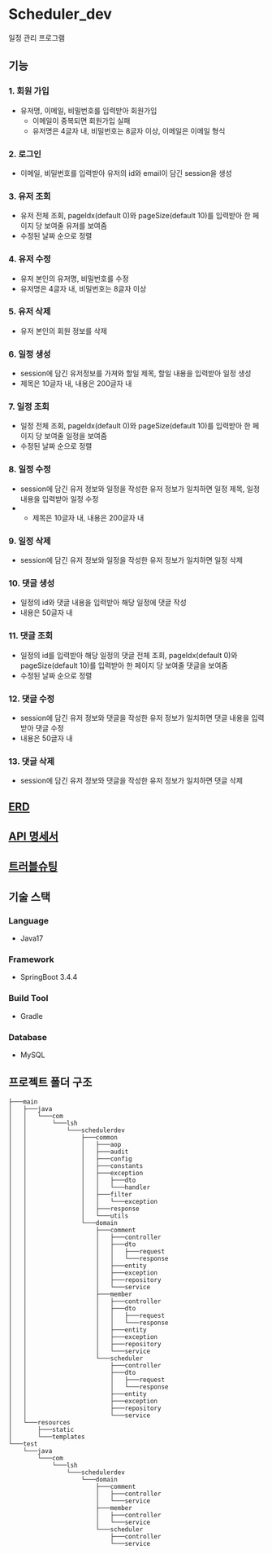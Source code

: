 # Scheduler_dev

일정 관리 프로그램

## 기능

### 1. 회원 가입

- 유저명, 이메일, 비밀번호를 입력받아 회원가입
    - 이메일이 중복되면 회원가입 실패
    - 유저명은 4글자 내, 비밀번호는 8글자 이상, 이메일은 이메일 형식

### 2. 로그인

- 이메일, 비밀번호를 입력받아 유저의 id와 email이 담긴 session을 생성

### 3. 유저 조회

- 유저 전체 조회, pageIdx(default 0)와 pageSize(default 10)를 입력받아 한 페이지 당 보여줄 유저를 보여줌
- 수정된 날짜 순으로 정렬

### 4. 유저 수정

- 유저 본인의 유저명, 비밀번호를 수정
- 유저명은 4글자 내, 비밀번호는 8글자 이상

### 5. 유저 삭제

- 유저 본인의 회원 정보를 삭제

### 6. 일정 생성

- session에 담긴 유저정보를 가져와 할일 제목, 할일 내용을 입력받아 일정 생성
- 제목은 10글자 내, 내용은 200글자 내

### 7. 일정 조회

- 일정 전체 조회, pageIdx(default 0)와 pageSize(default 10)를 입력받아 한 페이지 당 보여줄 일정을 보여줌
- 수정된 날짜 순으로 정렬

### 8. 일정 수정

- session에 담긴 유저 정보와 일정을 작성한 유저 정보가 일치하면 일정 제목, 일정 내용을 입력받아 일정 수정
-
    - 제목은 10글자 내, 내용은 200글자 내

### 9. 일정 삭제

- session에 담긴 유저 정보와 일정을 작성한 유저 정보가 일치하면 일정 삭제

### 10. 댓글 생성

- 일정의 id와 댓글 내용을 입력받아 해당 일정에 댓글 작성
- 내용은 50글자 내

### 11. 댓글 조회

- 일정의 id를 입력받아 해당 일정의 댓글 전체 조회, pageIdx(default 0)와 pageSize(default 10)를 입력받아 한 페이지 당 보여줄 댓글을 보여줌
- 수정된 날짜 순으로 정렬

### 12. 댓글 수정

- session에 담긴 유저 정보와 댓글을 작성한 유저 정보가 일치하면 댓글 내용을 입력받아 댓글 수정
- 내용은 50글자 내

### 13. 댓글 삭제

- session에 담긴 유저 정보와 댓글을 작성한 유저 정보가 일치하면 댓글 삭제

## [ERD](https://seunghyun937.notion.site/ERD-1c3c72e4644580f09a32c13c7413cf28?pvs=4)

## [API 명세서](https://seunghyun937.notion.site/API-1c3c72e464458083aa94c7e7e3c36504?pvs=4)

## [트러블슈팅](https://seunghyun937.notion.site/1c3c72e464458026894dd4d89852f4f2?pvs=4)

## 기술 스택

### Language

- Java17

### Framework

- SpringBoot 3.4.4

### Build Tool

- Gradle

### Database

- MySQL

## 프로젝트 폴더 구조

```` text
├───main
│   ├───java
│   │   └───com
│   │       └───lsh
│   │           └───schedulerdev
│   │               ├───common
│   │               │   ├───aop
│   │               │   ├───audit
│   │               │   ├───config
│   │               │   ├───constants
│   │               │   ├───exception
│   │               │   │   ├───dto
│   │               │   │   └───handler
│   │               │   ├───filter
│   │               │   │   └───exception
│   │               │   ├───response
│   │               │   └───utils
│   │               └───domain
│   │                   ├───comment
│   │                   │   ├───controller
│   │                   │   ├───dto
│   │                   │   │   ├───request
│   │                   │   │   └───response
│   │                   │   ├───entity
│   │                   │   ├───exception
│   │                   │   ├───repository
│   │                   │   └───service
│   │                   ├───member
│   │                   │   ├───controller
│   │                   │   ├───dto
│   │                   │   │   ├───request
│   │                   │   │   └───response
│   │                   │   ├───entity
│   │                   │   ├───exception
│   │                   │   ├───repository
│   │                   │   └───service
│   │                   └───scheduler
│   │                       ├───controller
│   │                       ├───dto
│   │                       │   ├───request
│   │                       │   └───response
│   │                       ├───entity
│   │                       ├───exception
│   │                       ├───repository
│   │                       └───service
│   └───resources
│       ├───static
│       └───templates
└───test
    └───java
        └───com
            └───lsh
                └───schedulerdev
                    └───domain
                        ├───comment
                        │   ├───controller
                        │   └───service
                        ├───member
                        │   ├───controller
                        │   └───service
                        └───scheduler
                            ├───controller
                            └───service
````